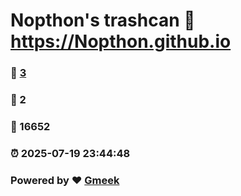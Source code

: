 # Nopthon's trashcan :link: https://Nopthon.github.io 
### :page_facing_up: [3](https://Nopthon.github.io/tag.html) 
### :speech_balloon: 2 
### :hibiscus: 16652 
### :alarm_clock: 2025-07-19 23:44:48 
### Powered by :heart: [Gmeek](https://github.com/Meekdai/Gmeek)
